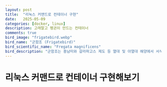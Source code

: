 ```yaml
---
layout: post
title:  "리눅스 커맨드로 컨테이너 구현"
date:   2025-05-09
categories: [docker, linux]
description: 고래말고 펭귄이 만드는 컨테이너
comments: true
bird_image: "frigatebird.webp"
bird_name: "군함조 (Frigatebird)"
bird_scientific_name: "Fregata magnificens"
bird_description: "군함조는 중남미와 갈라파고스 제도 등 열대 및 아열대 해양에서 서식하는 대형 바닷새로, 수컷은 번식기 때 목에 있는 붉은 공기주머니(가슴주머니)를 부풀려 암컷을 유혹한다. 날개 길이가 최대 2.4m에 이르며, 탁월한 비행 능력을 바탕으로 해상에서 장시간 활공할 수 있다. 먹이를 직접 잡기도 하지만, 다른 새를 괴롭혀 먹이를 빼앗는 행동(약탈성 습성)으로도 유명하다."
---
```


<h1>리눅스 커맨드로 컨테이너 구현해보기</h1>  